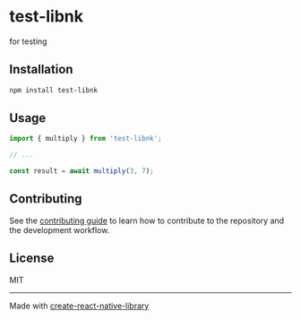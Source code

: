# test-libnk

for testing

## Installation

```sh
npm install test-libnk
```

## Usage

```js
import { multiply } from 'test-libnk';

// ...

const result = await multiply(3, 7);
```

## Contributing

See the [contributing guide](CONTRIBUTING.md) to learn how to contribute to the repository and the development workflow.

## License

MIT

---

Made with [create-react-native-library](https://github.com/callstack/react-native-builder-bob)
